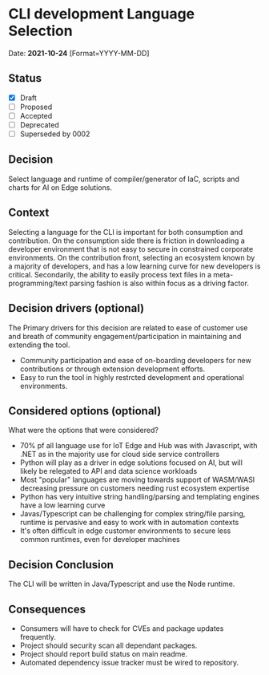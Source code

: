 # CLI development Language Selection

Date: **2021-10-24** [Format=YYYY-MM-DD]

## Status

- [x] Draft
- [ ] Proposed
- [ ] Accepted
- [ ] Deprecated
- [ ] Superseded by 0002

## Decision

Select language and runtime of compiler/generator of IaC, scripts and charts for AI on Edge solutions.

## Context

Selecting a language for the CLI is important for both consumption and contribution. On the consumption side there is friction in downloading a developer environment that is not easy to secure in constrained corporate environments. On the contribution front, selecting an ecosystem known by a majority of developers, and has a low learning curve for new developers is critical. Secondarily, the ability to easily process text files in a meta-programming/text parsing fashion is also within focus as a driving factor.  

## Decision drivers (optional)

The Primary drivers for this decision are related to ease of customer use and breath of community engagement/participation in maintaining and extending the tool.

- Community participation and ease of on-boarding developers for new contributions or through extension development efforts.
- Easy to run the tool in highly restrcted development and operational environments.

## Considered options (optional)

What were the options that were considered?

- 70% pf all language use for IoT Edge and Hub was with Javascript, with .NET as in the majority use for cloud side service controllers  
- Python will play as a driver in edge solutions focused on AI, but will likely be relegated to API and data science workloads
- Most "popular" languages are moving towards support of WASM/WASI decreasing pressure on customers needing rust ecosystem expertise
- Python has very intuitive string handling/parsing and templating engines have a low learning curve
- Javas/Typescript can be challenging for complex string/file parsing, runtime is pervasive and easy to work with in automation contexts
- It's often difficult in edge customer environments to secure less common runtimes, even for developer machines

## Decision Conclusion

The CLI will be written in Java/Typescript and use the Node runtime.

## Consequences

- Consumers will have to check for CVEs and package updates frequently.
- Project should security scan all dependant packages.
- Project should report build status on main readme.
- Automated dependency issue tracker must be wired to repository.
